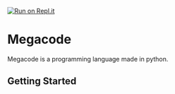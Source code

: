 [![Run on Repl.it](https://repl.it/badge/github/HENRYMARTIN5/Megacode)](https://repl.it/github/HENRYMARTIN5/Megacode)
# Megacode
Megacode is a programming language made in python.
## Getting Started 

